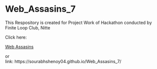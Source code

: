 # Web_Assasins_7
This Respository is created for Project Work of Hackathon conducted by Finite Loop Club, Nitte
<p>Click here:<p>
<p><a href="https://sourabhshenoy04.github.io/Web_Assasins_7/" target="_blank">Web Assasins</a><p>
or<br>
link: https://sourabhshenoy04.github.io/Web_Assasins_7/
